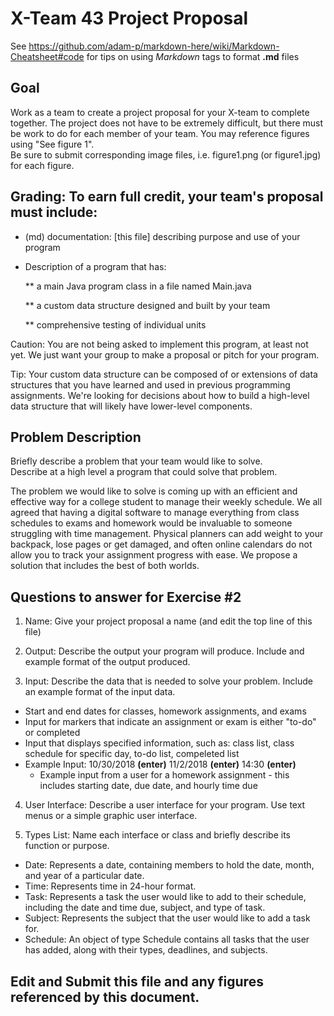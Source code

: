 # X-Team 43 Project Proposal

See https://github.com/adam-p/markdown-here/wiki/Markdown-Cheatsheet#code for tips on using *Markdown* tags to format __.md__ files

## Goal

Work as a team to create a project proposal for your X-team to complete together.
The project does not have to be extremely difficult,
but there must be work to do for each member of your team.
You may reference figures using "See figure 1".  
Be sure to submit corresponding image files, i.e. figure1.png (or figure1.jpg) for each figure.

## Grading: To earn full credit, your team's proposal must include:

* (md) documentation: [this file] describing purpose and use of your program

* Description of a program that has:

  ** a main Java program class in a file named Main.java
  
  ** a custom data structure designed and built by your team
  
  ** comprehensive testing of individual units
  
 Caution: You are not being asked to implement this program, at least not yet. 
 We just want your group to make a proposal or pitch for your program.
 
 Tip: Your custom data structure can be composed of or extensions of data structures that you have learned and used in previous programming assignments.  We're looking for decisions about how to build a high-level data structure that will likely have lower-level components.

## Problem Description

Briefly describe a problem that your team would like to solve.  
Describe at a high level a program that could solve that problem.

The problem we would like to solve is coming up with an efficient and effective way for a college student to manage their weekly schedule. We all agreed that having a digital software to manage everything from class schedules to exams and homework would be invaluable to someone struggling with time management. Physical planners can add weight to your backpack, lose pages or get damaged, and often online calendars do not allow you to track your assignment progress with ease. We propose a solution that includes the best of both worlds.

## Questions to answer for Exercise #2

1. Name: Give your project proposal a name (and edit the top line of this file)



2. Output: Describe the output your program will produce.  Include and example format of the output produced.



3. Input: Describe the data that is needed to solve your problem. Include an example format of the input data. 
 * Start and end dates for classes, homework assignments, and exams
 * Input for markers that indicate an assignment or exam is either "to-do" or completed
 * Input that displays specified information, such as: class list, class schedule for specific day, to-do list, compeleted list
  * Example Input: 10/30/2018 __(enter)__ 11/2/2018 __(enter)__ 14:30 __(enter)__
    * Example input from a user for a homework assignment - this includes starting date, due date, and hourly time due


4. User Interface: Describe a user interface for your program.  Use text menus or a simple graphic user interface.



5. Types List: Name each interface or class and briefly describe its function or purpose.
* Date: Represents a date, containing members to hold the date, month, and year of a particular date.
* Time: Represents time in 24-hour format.
* Task: Represents a task the user would like to add to their schedule, including the date and time due, subject, and type of task.
* Subject: Represents the subject that the user would like to add a task for. 
* Schedule: An object of type Schedule contains all tasks that the user has added, along with their types, deadlines, and subjects.



## Edit and Submit this file and any figures referenced by this document.


